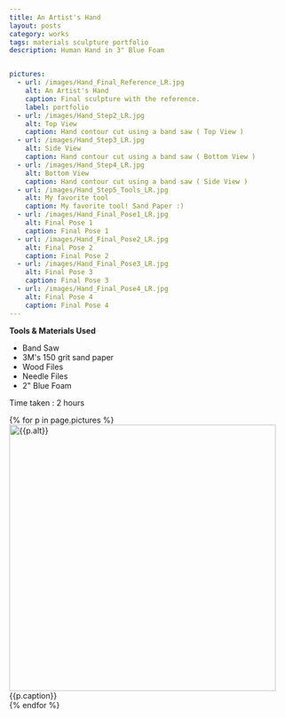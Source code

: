 ```yaml
---
title: An Artist's Hand
layout: posts
category: works
tags: materials sculpture portfolio
description: Human Hand in 3" Blue Foam


pictures: 
  - url: /images/Hand_Final_Reference_LR.jpg
    alt: An Artist's Hand
    caption: Final sculpture with the reference.
    label: portfolio
  - url: /images/Hand_Step2_LR.jpg
    alt: Top View
    caption: Hand contour cut using a band saw ( Top View )
  - url: /images/Hand_Step3_LR.jpg
    alt: Side View
    caption: Hand contour cut using a band saw ( Bottom View )
  - url: /images/Hand_Step4_LR.jpg
    alt: Bottom View
    caption: Hand contour cut using a band saw ( Side View )
  - url: /images/Hand_Step5_Tools_LR.jpg
    alt: My favorite tool
    caption: My favorite tool! Sand Paper :)
  - url: /images/Hand_Final_Pose1_LR.jpg
    alt: Final Pose 1
    caption: Final Pose 1
  - url: /images/Hand_Final_Pose2_LR.jpg
    alt: Final Pose 2
    caption: Final Pose 2
  - url: /images/Hand_Final_Pose3_LR.jpg
    alt: Final Pose 3
    caption: Final Pose 3
  - url: /images/Hand_Final_Pose4_LR.jpg
    alt: Final Pose 4
    caption: Final Pose 4
---
```


**Tools & Materials Used**

* Band Saw
* 3M's 150 grit sand paper
* Wood Files
* Needle Files
* 2" Blue Foam

Time taken : 2 hours 

{% for p in page.pictures %}
 <img style="width:480px;" src="{{site.assetURL}}{{p.url}}" title="{{p.alt}}" alt="{{p.alt}}"/>
 <span style="display:block">{{p.caption}}</span>
{% endfor %}
